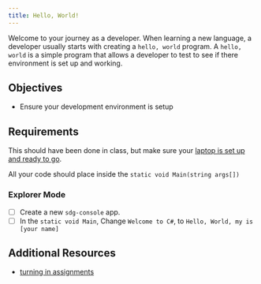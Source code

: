```yaml
---
title: Hello, World!
---
```


Welcome to your journey as a developer. When learning a new language, a developer usually starts with creating a `hello, world` program. A `hello, world` is a simple program that allows a developer to test to see if there environment is set up and working.

## Objectives

- Ensure your development environment is setup

## Requirements

This should have been done in class, but make sure your [laptop is set up and ready to go](https://suncoast.io/handbook/tools/environment/).

All your code should place inside the `static void Main(string args[])`

### Explorer Mode

- [ ] Create a new `sdg-console` app.
- [ ] In the `static void Main`, Change `Welcome to C#`, to `Hello, World, my is [your name]`

## Additional Resources

- [turning in assignments](https://suncoast.io/handbook/tools/assignment-turn-in/)
